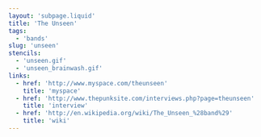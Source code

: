 ```yaml
---
layout: 'subpage.liquid'
title: 'The Unseen'
tags:
  - 'bands'
slug: 'unseen'
stencils:
  - 'unseen.gif'
  - 'unseen_brainwash.gif'
links:
  - href: 'http://www.myspace.com/theunseen'
    title: 'myspace'
  - href: 'http://www.thepunksite.com/interviews.php?page=theunseen'
    title: 'interview'
  - href: 'http://en.wikipedia.org/wiki/The_Unseen_%28band%29'
    title: 'wiki'
---
```

